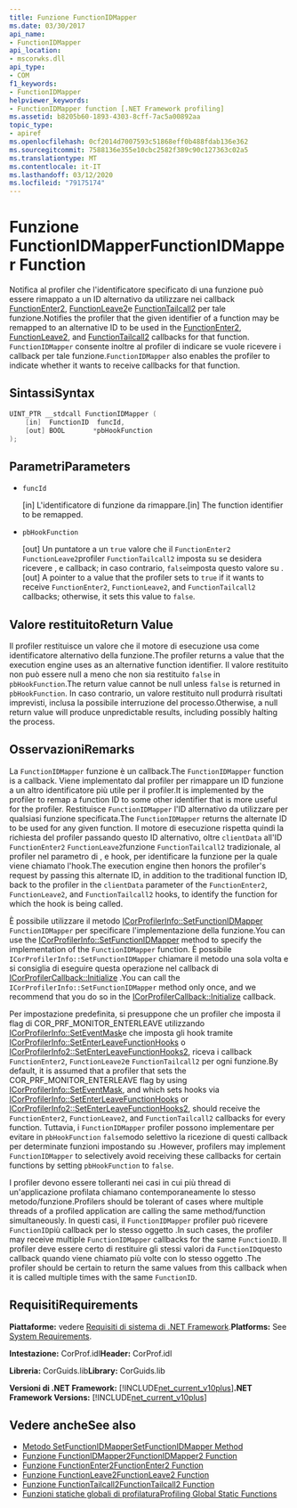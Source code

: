 ```yaml
---
title: Funzione FunctionIDMapper
ms.date: 03/30/2017
api_name:
- FunctionIDMapper
api_location:
- mscorwks.dll
api_type:
- COM
f1_keywords:
- FunctionIDMapper
helpviewer_keywords:
- FunctionIDMapper function [.NET Framework profiling]
ms.assetid: b8205b60-1893-4303-8cff-7ac5a00892aa
topic_type:
- apiref
ms.openlocfilehash: 0cf2014d7007593c51868eff0b488fdab136e362
ms.sourcegitcommit: 7588136e355e10cbc2582f389c90c127363c02a5
ms.translationtype: MT
ms.contentlocale: it-IT
ms.lasthandoff: 03/12/2020
ms.locfileid: "79175174"
---
```

# <a name="functionidmapper-function"></a><span data-ttu-id="87a37-102">Funzione FunctionIDMapper</span><span class="sxs-lookup"><span data-stu-id="87a37-102">FunctionIDMapper Function</span></span>
<span data-ttu-id="87a37-103">Notifica al profiler che l'identificatore specificato di una funzione può essere rimappato a un ID alternativo da utilizzare nei callback [FunctionEnter2](functionenter2-function.md), [FunctionLeave2](functionleave2-function.md)e [FunctionTailcall2](functiontailcall2-function.md) per tale funzione.</span><span class="sxs-lookup"><span data-stu-id="87a37-103">Notifies the profiler that the given identifier of a function may be remapped to an alternative ID to be used in the [FunctionEnter2](functionenter2-function.md), [FunctionLeave2](functionleave2-function.md), and [FunctionTailcall2](functiontailcall2-function.md) callbacks for that function.</span></span> <span data-ttu-id="87a37-104">`FunctionIDMapper` consente inoltre al profiler di indicare se vuole ricevere i callback per tale funzione.</span><span class="sxs-lookup"><span data-stu-id="87a37-104">`FunctionIDMapper` also enables the profiler to indicate whether it wants to receive callbacks for that function.</span></span>  
  
## <a name="syntax"></a><span data-ttu-id="87a37-105">Sintassi</span><span class="sxs-lookup"><span data-stu-id="87a37-105">Syntax</span></span>  
  
```cpp  
UINT_PTR __stdcall FunctionIDMapper (  
    [in]  FunctionID  funcId,
    [out] BOOL       *pbHookFunction  
);  
```  
  
## <a name="parameters"></a><span data-ttu-id="87a37-106">Parametri</span><span class="sxs-lookup"><span data-stu-id="87a37-106">Parameters</span></span>

- `funcId`

  <span data-ttu-id="87a37-107">\[in] L'identificatore di funzione da rimappare.</span><span class="sxs-lookup"><span data-stu-id="87a37-107">\[in] The function identifier to be remapped.</span></span>

- `pbHookFunction`

  <span data-ttu-id="87a37-108">\[out] Un puntatore a un `true` valore che il `FunctionEnter2` `FunctionLeave2`profiler `FunctionTailcall2` imposta su se desidera ricevere , e callback; in caso contrario, `false`imposta questo valore su .</span><span class="sxs-lookup"><span data-stu-id="87a37-108">\[out] A pointer to a value that the profiler sets to `true` if it wants to receive `FunctionEnter2`, `FunctionLeave2`, and `FunctionTailcall2` callbacks; otherwise, it sets this value to `false`.</span></span>

## <a name="return-value"></a><span data-ttu-id="87a37-109">Valore restituito</span><span class="sxs-lookup"><span data-stu-id="87a37-109">Return Value</span></span>  
 <span data-ttu-id="87a37-110">Il profiler restituisce un valore che il motore di esecuzione usa come identificatore alternativo della funzione.</span><span class="sxs-lookup"><span data-stu-id="87a37-110">The profiler returns a value that the execution engine uses as an alternative function identifier.</span></span> <span data-ttu-id="87a37-111">Il valore restituito non può essere null a meno che non sia restituito `false` in `pbHookFunction`.</span><span class="sxs-lookup"><span data-stu-id="87a37-111">The return value cannot be null unless `false` is returned in `pbHookFunction`.</span></span> <span data-ttu-id="87a37-112">In caso contrario, un valore restituito null produrrà risultati imprevisti, inclusa la possibile interruzione del processo.</span><span class="sxs-lookup"><span data-stu-id="87a37-112">Otherwise, a null return value will produce unpredictable results, including possibly halting the process.</span></span>  
  
## <a name="remarks"></a><span data-ttu-id="87a37-113">Osservazioni</span><span class="sxs-lookup"><span data-stu-id="87a37-113">Remarks</span></span>  
 <span data-ttu-id="87a37-114">La `FunctionIDMapper` funzione è un callback.</span><span class="sxs-lookup"><span data-stu-id="87a37-114">The `FunctionIDMapper` function is a callback.</span></span> <span data-ttu-id="87a37-115">Viene implementato dal profiler per rimappare un ID funzione a un altro identificatore più utile per il profiler.</span><span class="sxs-lookup"><span data-stu-id="87a37-115">It is implemented by the profiler to remap a function ID to some other identifier that is more useful for the profiler.</span></span> <span data-ttu-id="87a37-116">Restituisce `FunctionIDMapper` l'ID alternativo da utilizzare per qualsiasi funzione specificata.</span><span class="sxs-lookup"><span data-stu-id="87a37-116">The `FunctionIDMapper` returns the alternate ID to be used for any given function.</span></span> <span data-ttu-id="87a37-117">Il motore di esecuzione rispetta quindi la richiesta del profiler passando questo ID alternativo, oltre `clientData` all'ID `FunctionEnter2` `FunctionLeave2`funzione `FunctionTailcall2` tradizionale, al profiler nel parametro di , e hook, per identificare la funzione per la quale viene chiamato l'hook.</span><span class="sxs-lookup"><span data-stu-id="87a37-117">The execution engine then honors the profiler's request by passing this alternate ID, in addition to the traditional function ID, back to the profiler in the `clientData` parameter of the `FunctionEnter2`, `FunctionLeave2`, and `FunctionTailcall2` hooks, to identify the function for which the hook is being called.</span></span>  
  
 <span data-ttu-id="87a37-118">È possibile utilizzare il metodo [ICorProfilerInfo::SetFunctionIDMapper](icorprofilerinfo-setfunctionidmapper-method.md) `FunctionIDMapper` per specificare l'implementazione della funzione.</span><span class="sxs-lookup"><span data-stu-id="87a37-118">You can use the [ICorProfilerInfo::SetFunctionIDMapper](icorprofilerinfo-setfunctionidmapper-method.md) method to specify the implementation of the `FunctionIDMapper` function.</span></span> <span data-ttu-id="87a37-119">È possibile `ICorProfilerInfo::SetFunctionIDMapper` chiamare il metodo una sola volta e si consiglia di eseguire questa operazione nel callback di [ICorProfilerCallback::Initialize](icorprofilercallback-initialize-method.md) .</span><span class="sxs-lookup"><span data-stu-id="87a37-119">You can call the `ICorProfilerInfo::SetFunctionIDMapper` method only once, and we recommend that you do so in the [ICorProfilerCallback::Initialize](icorprofilercallback-initialize-method.md) callback.</span></span>  
  
 <span data-ttu-id="87a37-120">Per impostazione predefinita, si presuppone che un profiler che imposta il flag di COR_PRF_MONITOR_ENTERLEAVE utilizzando [ICorProfilerInfo::SetEventMask](icorprofilerinfo-seteventmask-method.md)e che imposta gli hook tramite [ICorProfilerInfo::SetEnterLeaveFunctionHooks](icorprofilerinfo-setenterleavefunctionhooks-method.md) o [ICorProfilerInfo2::SetEnterLeaveFunctionHooks2](icorprofilerinfo2-setenterleavefunctionhooks2-method.md), riceva i callback `FunctionEnter2`, `FunctionLeave2`e `FunctionTailcall2` per ogni funzione.</span><span class="sxs-lookup"><span data-stu-id="87a37-120">By default, it is assumed that a profiler that sets the COR_PRF_MONITOR_ENTERLEAVE flag by using [ICorProfilerInfo::SetEventMask](icorprofilerinfo-seteventmask-method.md), and which sets hooks via [ICorProfilerInfo::SetEnterLeaveFunctionHooks](icorprofilerinfo-setenterleavefunctionhooks-method.md) or [ICorProfilerInfo2::SetEnterLeaveFunctionHooks2](icorprofilerinfo2-setenterleavefunctionhooks2-method.md), should receive the `FunctionEnter2`, `FunctionLeave2`, and `FunctionTailcall2` callbacks for every function.</span></span> <span data-ttu-id="87a37-121">Tuttavia, i `FunctionIDMapper` profiler possono implementare per evitare in `pbHookFunction` `false`modo selettivo la ricezione di questi callback per determinate funzioni impostando su .</span><span class="sxs-lookup"><span data-stu-id="87a37-121">However, profilers may implement `FunctionIDMapper` to selectively avoid receiving these callbacks for certain functions by setting `pbHookFunction` to `false`.</span></span>  
  
 <span data-ttu-id="87a37-122">I profiler devono essere tolleranti nei casi in cui più thread di un'applicazione profilata chiamano contemporaneamente lo stesso metodo/funzione.</span><span class="sxs-lookup"><span data-stu-id="87a37-122">Profilers should be tolerant of cases where multiple threads of a profiled application are calling the same method/function simultaneously.</span></span> <span data-ttu-id="87a37-123">In questi casi, il `FunctionIDMapper` profiler può ricevere `FunctionID`più callback per lo stesso oggetto .</span><span class="sxs-lookup"><span data-stu-id="87a37-123">In such cases, the profiler may receive multiple `FunctionIDMapper` callbacks for the same `FunctionID`.</span></span> <span data-ttu-id="87a37-124">Il profiler deve essere certo di restituire gli stessi valori da `FunctionID`questo callback quando viene chiamato più volte con lo stesso oggetto .</span><span class="sxs-lookup"><span data-stu-id="87a37-124">The profiler should be certain to return the same values from this callback when it is called multiple times with the same `FunctionID`.</span></span>  
  
## <a name="requirements"></a><span data-ttu-id="87a37-125">Requisiti</span><span class="sxs-lookup"><span data-stu-id="87a37-125">Requirements</span></span>  
 <span data-ttu-id="87a37-126">**Piattaforme:** vedere [Requisiti di sistema di .NET Framework](../../../../docs/framework/get-started/system-requirements.md).</span><span class="sxs-lookup"><span data-stu-id="87a37-126">**Platforms:** See [System Requirements](../../../../docs/framework/get-started/system-requirements.md).</span></span>  
  
 <span data-ttu-id="87a37-127">**Intestazione:** CorProf.idl</span><span class="sxs-lookup"><span data-stu-id="87a37-127">**Header:** CorProf.idl</span></span>  
  
 <span data-ttu-id="87a37-128">**Libreria:** CorGuids.lib</span><span class="sxs-lookup"><span data-stu-id="87a37-128">**Library:** CorGuids.lib</span></span>  
  
 <span data-ttu-id="87a37-129">**Versioni di .NET Framework:** [!INCLUDE[net_current_v10plus](../../../../includes/net-current-v10plus-md.md)]</span><span class="sxs-lookup"><span data-stu-id="87a37-129">**.NET Framework Versions:** [!INCLUDE[net_current_v10plus](../../../../includes/net-current-v10plus-md.md)]</span></span>  
  
## <a name="see-also"></a><span data-ttu-id="87a37-130">Vedere anche</span><span class="sxs-lookup"><span data-stu-id="87a37-130">See also</span></span>

- [<span data-ttu-id="87a37-131">Metodo SetFunctionIDMapper</span><span class="sxs-lookup"><span data-stu-id="87a37-131">SetFunctionIDMapper Method</span></span>](icorprofilerinfo-setfunctionidmapper-method.md)
- [<span data-ttu-id="87a37-132">Funzione FunctionIDMapper2</span><span class="sxs-lookup"><span data-stu-id="87a37-132">FunctionIDMapper2 Function</span></span>](functionidmapper2-function.md)
- [<span data-ttu-id="87a37-133">Funzione FunctionEnter2</span><span class="sxs-lookup"><span data-stu-id="87a37-133">FunctionEnter2 Function</span></span>](functionenter2-function.md)
- [<span data-ttu-id="87a37-134">Funzione FunctionLeave2</span><span class="sxs-lookup"><span data-stu-id="87a37-134">FunctionLeave2 Function</span></span>](functionleave2-function.md)
- [<span data-ttu-id="87a37-135">Funzione FunctionTailcall2</span><span class="sxs-lookup"><span data-stu-id="87a37-135">FunctionTailcall2 Function</span></span>](functiontailcall2-function.md)
- [<span data-ttu-id="87a37-136">Funzioni statiche globali di profilatura</span><span class="sxs-lookup"><span data-stu-id="87a37-136">Profiling Global Static Functions</span></span>](profiling-global-static-functions.md)
